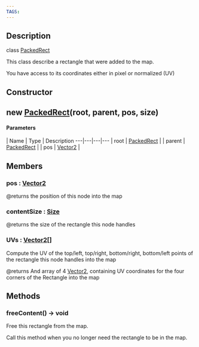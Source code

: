 ```yaml
---
TAGS:
---
```

## Description

class [PackedRect](/classes/2.4/PackedRect)

This class describe a rectangle that were added to the map.

You have access to its coordinates either in pixel or normalized (UV)

## Constructor

## new [PackedRect](/classes/2.4/PackedRect)(root, parent, pos, size)



#### Parameters
 | Name | Type | Description
---|---|---|---
 | root | [PackedRect](/classes/2.4/PackedRect) | 
 | parent | [PackedRect](/classes/2.4/PackedRect) | 
 | pos | [Vector2](/classes/2.4/Vector2) | 
## Members

### pos : [Vector2](/classes/2.4/Vector2)

@returns the position of this node into the map

### contentSize : [Size](/classes/2.4/Size)

@returns the size of the rectangle this node handles

### UVs : [Vector2](/classes/2.4/Vector2)[]

Compute the UV of the top/left, top/right, bottom/right, bottom/left points of the rectangle this node handles into the map

@returns And array of 4 [Vector2](/classes/2.4/Vector2), containing UV coordinates for the four corners of the Rectangle into the map

## Methods

### freeContent() &rarr; void

Free this rectangle from the map.

Call this method when you no longer need the rectangle to be in the map.
